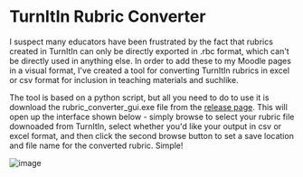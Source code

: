 # TurnItIn Rubric Converter

I suspect many educators have been frustrated by the fact that rubrics created in TurnItIn can only be directly exported in .rbc format, which can't be directly used in anything else. In order to add these to my Moodle pages in a visual format, I've created a tool for converting TurnItIn rubrics in excel or csv format for inclusion in teaching materials and suchlike.

The tool is based on a python script, but all you need to do to use it is download the rubric_converter_gui.exe file from the <a href="[url](https://github.com/amdgeo/turnitin_rubric_converter/releases/tag/v2023.0)">release page</a>. This will open up the interface shown below - simply browse to select your rubric file downoaded from TurnItIn, select whether you'd like your output in csv or excel format, and then click the second browse button to set a save location and file name for the converted rubric. Simple!

![image](https://github.com/amdgeo/turnitin_rubric_converter/assets/47116351/ea39b0d4-c00a-4676-97d2-3b434879159e)

